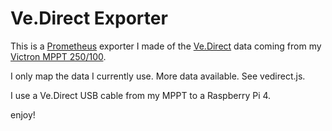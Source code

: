 # Ve.Direct Exporter

This is a [Prometheus](https://prometheus.io/) exporter I made of the [Ve.Direct](https://www.victronenergy.com/live/vedirect_protocol:faq) data coming from my [Victron MPPT 250/100](https://www.victronenergy.com/solar-charge-controllers/smartsolar-250-85-250-100).

I only map the data I currently use. More data available. See vedirect.js.

I use a Ve.Direct USB cable from my MPPT to a Raspberry Pi 4.

enjoy!
